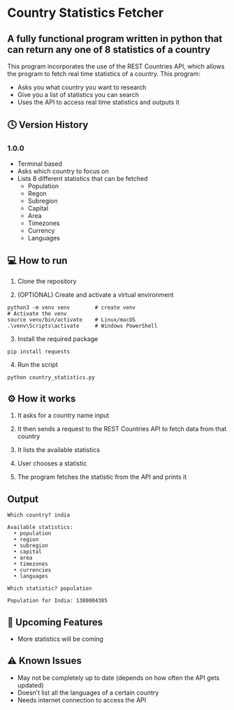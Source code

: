 # Country Statistics Fetcher
## A fully functional program written in python that can return any one of 8 statistics of a country
This program incorporates the use of the REST Countries API, which allows the program to fetch real time statistics of a country. This program:
- Asks you what country you want to research
- Give you a list of statistics you can search 
- Uses the API to access real time statistics and outputs it

## 🕓 Version History 

### 1.0.0
- Terminal based
- Asks which country to focus on
- Lists 8 different statistics that can be fetched 
  - Population
  - Regon
  - Subregion
  - Capital
  - Area
  - Timezones 
  - Currency
  - Languages 

## 💻 How to run 
1. Clone the repository

2. (OPTIONAL) Create and activate a virtual environment
```
python3 -m venv venv        # create venv
# Activate the venv
source venv/bin/activate    # Linux/macOS
.\venv\Scripts\activate     # Windows PowerShell
```

3. Install the required package
```
pip install requests
```

4. Run the script
```
python country_statistics.py
```

## ⚙️ How it works 
1. It asks for a country name input
   
2. It then sends a request to the REST Countries API to fetch data from that country
   
3. It lists the available statistics
   
4. User chooses a statistic 

5. The program fetches the statistic from the API and prints it 

## Output 
```
Which country? india

Available statistics:
  • population
  • region
  • subregion
  • capital
  • area
  • timezones
  • currencies
  • languages

Which statistic? population

Population for India: 1380004385
```
## 🚀 Upcoming Features
- More statistics will be coming 

## ⚠️ Known Issues 
- May not be completely up to date (depends on how often the API gets updated)
- Doesn’t list all the languages of a certain country
- Needs internet connection to access the API 
